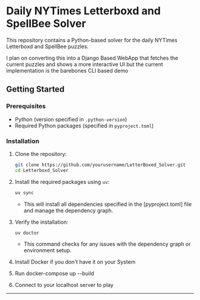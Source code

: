 # Daily NYTimes Letterboxd and SpellBee Solver

This repository contains a Python-based solver for the daily NYTimes Letterboxd and SpellBee puzzles.

I plan on converting this into a Django Based WebApp that fetches the current puzzles and shows a more interactive UI but the current implementation is the barebones CLI based demo


## Getting Started

### Prerequisites

- Python (version specified in `.python-version`)
- Required Python packages (specified in `pyproject.toml`)

### Installation

1. Clone the repository:

    ```sh
    git clone https://github.com/yourusername/LetterBoxed_Solver.git
    cd Letterboxd_Solver
    ```

2. Install the required packages using `uv`:

    ```sh
    uv sync
    ```

    - This will install all dependencies specified in the [pyproject.toml] file and manage the dependency graph.

3. Verify the installation:

    ```sh
    uv doctor
    ```

    - This command checks for any issues with the dependency graph or environment setup.

4. Install Docker if you don't have it on your System

5. Run docker-compose up --build

6. Connect to your localhost server to play

---

